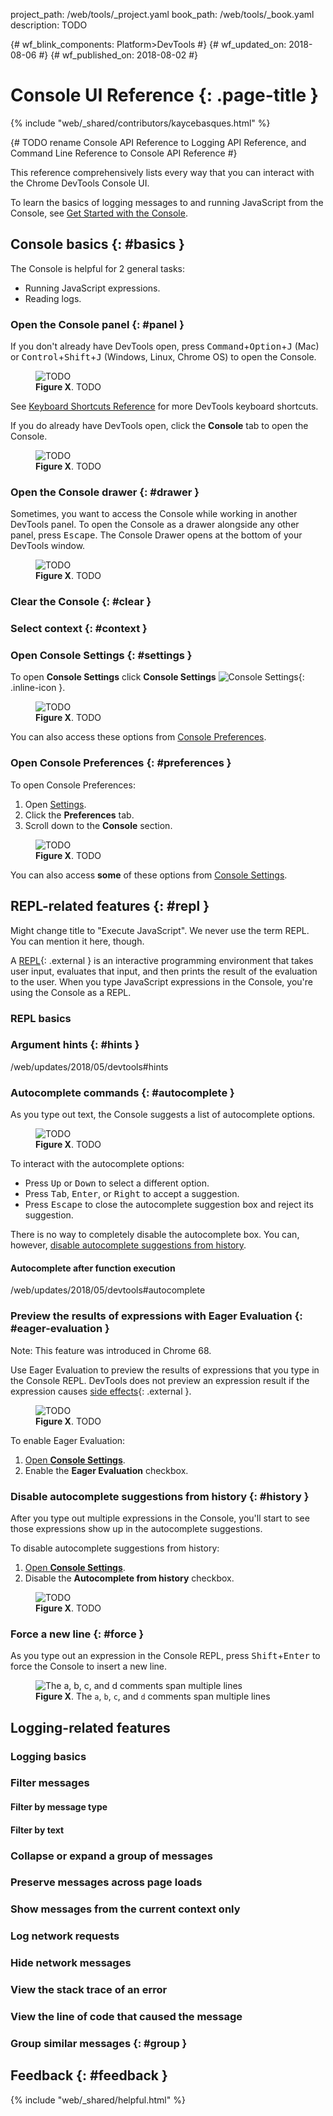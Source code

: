 project_path: /web/tools/_project.yaml
book_path: /web/tools/_book.yaml
description: TODO

{# wf_blink_components: Platform>DevTools #}
{# wf_updated_on: 2018-08-06 #}
{# wf_published_on: 2018-08-02 #}

# Console UI Reference {: .page-title }

{% include "web/_shared/contributors/kaycebasques.html" %}

{# TODO rename Console API Reference to Logging API Reference, and Command Line Reference to Console API Reference #}

This reference comprehensively lists every way that you can interact with the Chrome DevTools Console UI.

To learn the basics of logging messages to and running JavaScript from the Console, see
[Get Started with the Console](get-started).

## Console basics {: #basics }

The Console is helpful for 2 general tasks:

* Running JavaScript expressions.
* Reading logs.

### Open the Console panel {: #panel }

If you don't already have DevTools open, press <kbd>Command</kbd>+<kbd>Option</kbd>+<kbd>J</kbd> (Mac)
or <kbd>Control</kbd>+<kbd>Shift</kbd>+<kbd>J</kbd> (Windows, Linux, Chrome OS) to open the Console.

<figure>
  <img src="images/homepage.png" alt="TODO"/>
  <figcaption>
    <b>Figure X</b>. TODO
  </figcaption>
</figure>

See [Keyboard Shortcuts Reference][shortcuts] for more DevTools keyboard shortcuts.

[shortcuts]: /web/tools/chrome-devtools/shortcuts

If you do already have DevTools open, click the **Console** tab to open the Console.

<figure>
  <img src="images/console-tab.png" alt="TODO"/>
  <figcaption>
    <b>Figure X</b>. TODO
  </figcaption>
</figure>

### Open the Console drawer {: #drawer }

Sometimes, you want to access the Console while working in another DevTools panel. To open
the Console as a drawer alongside any other panel, press <kbd>Escape</kbd>. The Console Drawer
opens at the bottom of your DevTools window.

<figure>
  <img src="images/drawer.png" alt="TODO"/>
  <figcaption>
    <b>Figure X</b>. TODO
  </figcaption>
</figure>

### Clear the Console {: #clear }

### Select context {: #context }

### Open Console Settings {: #settings }

To open **Console Settings** click **Console Settings** ![Console Settings][settings]{: .inline-icon }.

[settings]: images/console-settings-button.png

<figure>
  <img src="images/console-settings-box.png" alt="TODO"/>
  <figcaption>
    <b>Figure X</b>. TODO
  </figcaption>
</figure>

You can also access these options from [Console Preferences](#preferences).

### Open Console Preferences {: #preferences }

To open Console Preferences:

1. Open [Settings](/web/tools/chrome-devtools/ui#settings).
1. Click the **Preferences** tab.
1. Scroll down to the **Console** section.

<figure>
  <img src="images/console-preferences.png" alt="TODO"/>
  <figcaption>
    <b>Figure X</b>. TODO
  </figcaption>
</figure>

You can also access **some** of these options from [Console Settings](#settings).

## REPL-related features {: #repl }

Might change title to "Execute JavaScript". We never use the term REPL. You can
mention it here, though.

A [REPL][REPL]{: .external } is an interactive programming environment that takes user
input, evaluates that input, and then prints the result of the evaluation to the user.
When you type JavaScript expressions in the Console, you're using the Console as a REPL.

[REPL]: https://en.wikipedia.org/wiki/Read%E2%80%93eval%E2%80%93print_loop

### REPL basics 

### Argument hints {: #hints }

/web/updates/2018/05/devtools#hints

### Autocomplete commands {: #autocomplete }

As you type out text, the Console suggests a list of autocomplete options.

<figure>
  <img src="images/autocomplete2.png" alt="TODO"/>
  <figcaption>
    <b>Figure X</b>. TODO
  </figcaption>
</figure>

To interact with the autocomplete options:

* Press <kbd>Up</kbd> or <kbd>Down</kbd> to select a different option.
* Press <kbd>Tab</kbd>, <kbd>Enter</kbd>, or <kbd>Right</kbd> to accept a suggestion.
* Press <kbd>Escape</kbd> to close the autocomplete suggestion box and reject its suggestion.

There is no way to completely disable the autocomplete box. You can, however, [disable
autocomplete suggestions from history](#history).

#### Autocomplete after function execution

/web/updates/2018/05/devtools#autocomplete

### Preview the results of expressions with Eager Evaluation {: #eager-evaluation }

Note: This feature was introduced in Chrome 68.

Use Eager Evaluation to preview the results of expressions that you type in the Console REPL.
DevTools does not preview an expression result if the expression causes
[side effects][effects]{: .external }.

[effects]: https://stackoverflow.com/a/8129277/1669860

<figure>
  <img src="images/eagereval.png" alt="TODO"/>
  <figcaption>
    <b>Figure X</b>. TODO
  </figcaption>
</figure>

To enable Eager Evaluation:

1. [Open **Console Settings**](#settings).
1. Enable the **Eager Evaluation** checkbox.

### Disable autocomplete suggestions from history {: #history }

After you type out multiple expressions in the Console, you'll start to see those expressions
show up in the autocomplete suggestions.

To disable autocomplete suggestions from history:

1. [Open **Console Settings**](#settings).
1. Disable the **Autocomplete from history** checkbox.

<figure>
  <img src="images/autocomplete-from-history.png" alt="TODO"/>
  <figcaption>
    <b>Figure X</b>. TODO
  </figcaption>
</figure>

### Force a new line {: #force }

As you type out an expression in the Console REPL, press <kbd>Shift</kbd>+<kbd>Enter</kbd>
to force the Console to insert a new line.

<figure>
  <img src="images/force.png"
       alt="The a, b, c, and d comments span multiple lines"/>
  <figcaption>
    <b>Figure X</b>. The <code>a</code>, <code>b</code>, <code>c</code>, and <code>d</code>
    comments span multiple lines
  </figcaption>
</figure>

## Logging-related features

### Logging basics 

### Filter messages

#### Filter by message type

#### Filter by text

### Collapse or expand a group of messages

### Preserve messages across page loads

### Show messages from the current context only

### Log network requests 

### Hide network messages 

### View the stack trace of an error

### View the line of code that caused the message

### Group similar messages {: #group }

## Feedback {: #feedback }

{% include "web/_shared/helpful.html" %}
